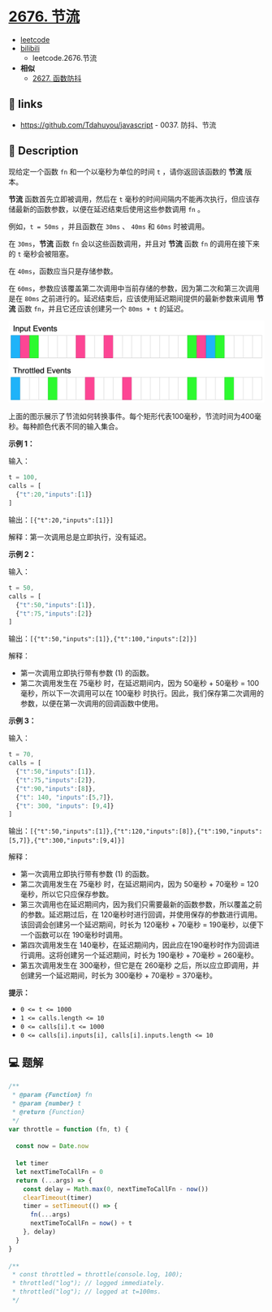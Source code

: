 # [2676. 节流](https://github.com/Tdahuyou/leetcode/tree/main/2676.%20%E8%8A%82%E6%B5%81)

- [leetcode](https://leetcode.cn/problems/throttle)
- [bilibili](https://www.bilibili.com/video/BV1DivNejEb1)
  - leetcode.2676.节流
- **相似**
  - [2627. 函数防抖](./2627.%20函数防抖/README.md)

## 🔗 links

- https://github.com/Tdahuyou/javascript - 0037. 防抖、节流

## 📝 Description

现给定一个函数 `fn` 和一个以毫秒为单位的时间 `t` ，请你返回该函数的 **节流** 版本。

**节流** 函数首先立即被调用，然后在 `t` 毫秒的时间间隔内不能再次执行，但应该存储最新的函数参数，以便在延迟结束后使用这些参数调用 `fn` 。

例如，`t = 50ms` ，并且函数在 `30ms` 、 `40ms` 和 `60ms` 时被调用。

在 `30ms`，**节流** 函数 `fn` 会以这些函数调用，并且对 **节流** 函数 `fn` 的调用在接下来的 `t` 毫秒会被阻塞。

在 `40ms`，函数应当只是存储参数。

在 `60ms`，参数应该覆盖第二次调用中当前存储的参数，因为第二次和第三次调用是在 `80ms` 之前进行的。延迟结束后，应该使用延迟期间提供的最新参数来调用 **节流** 函数 `fn`，并且它还应该创建另一个 `80ms + t` 的延迟。

![](md-imgs/2024-09-26-22-14-42.png)

上面的图示展示了节流如何转换事件。每个矩形代表100毫秒，节流时间为400毫秒。每种颜色代表不同的输入集合。

**示例 1：**

输入：
```js
t = 100,
calls = [
  {"t":20,"inputs":[1]}
]
```

输出：`[{"t":20,"inputs":[1]}]`

解释：第一次调用总是立即执行，没有延迟。

**示例 2：**

输入：
```js
t = 50,
calls = [
  {"t":50,"inputs":[1]},
  {"t":75,"inputs":[2]}
]
```

输出：`[{"t":50,"inputs":[1]},{"t":100,"inputs":[2]}]`

解释：
- 第一次调用立即执行带有参数 (1) 的函数。
- 第二次调用发生在 75毫秒 时，在延迟期间内，因为 50毫秒 + 50毫秒 = 100毫秒，所以下一次调用可以在 100毫秒 时执行。因此，我们保存第二次调用的参数，以便在第一次调用的回调函数中使用。

**示例 3：**

输入：
```js
t = 70,
calls = [
  {"t":50,"inputs":[1]},
  {"t":75,"inputs":[2]},
  {"t":90,"inputs":[8]},
  {"t": 140, "inputs":[5,7]},
  {"t": 300, "inputs": [9,4]}
]
```

输出：`[{"t":50,"inputs":[1]},{"t":120,"inputs":[8]},{"t":190,"inputs":[5,7]},{"t":300,"inputs":[9,4]}]`

解释：
- 第一次调用立即执行带有参数 (1) 的函数。
- 第二次调用发生在 75毫秒 时，在延迟期间内，因为 50毫秒 + 70毫秒 = 120毫秒，所以它只应保存参数。
- 第三次调用也在延迟期间内，因为我们只需要最新的函数参数，所以覆盖之前的参数。延迟期过后，在 120毫秒时进行回调，并使用保存的参数进行调用。该回调会创建另一个延迟期间，时长为 120毫秒 + 70毫秒 = 190毫秒，以便下一个函数可以在 190毫秒时调用。
- 第四次调用发生在 140毫秒，在延迟期间内，因此应在190毫秒时作为回调进行调用。这将创建另一个延迟期间，时长为 190毫秒 + 70毫秒 = 260毫秒。
- 第五次调用发生在 300毫秒，但它是在 260毫秒 之后，所以应立即调用，并创建另一个延迟期间，时长为 300毫秒 + 70毫秒 = 370毫秒。

**提示：**

- `0 <= t <= 1000`
- `1 <= calls.length <= 10`
- `0 <= calls[i].t <= 1000`
- `0 <= calls[i].inputs[i], calls[i].inputs.length <= 10`

## 💻 题解

```javascript
/**
 * @param {Function} fn
 * @param {number} t
 * @return {Function}
 */
var throttle = function (fn, t) {

  const now = Date.now

  let timer
  let nextTimeToCallFn = 0
  return (...args) => {
    const delay = Math.max(0, nextTimeToCallFn - now())
    clearTimeout(timer)
    timer = setTimeout(() => {
      fn(...args)
      nextTimeToCallFn = now() + t
    }, delay)
  }
}

/**
 * const throttled = throttle(console.log, 100);
 * throttled("log"); // logged immediately.
 * throttled("log"); // logged at t=100ms.
 */
```

